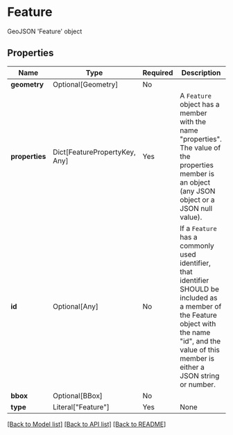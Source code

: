 # Feature

GeoJSON 'Feature' object

## Properties
| Name | Type | Required | Description |
| ------------ | ------------- | ------------- | ------------- |
**geometry** | Optional[Geometry] | No |  |
**properties** | Dict[FeaturePropertyKey, Any] | Yes | A `Feature` object has a member with the name "properties".  The value of the properties member is an object (any JSON object or a JSON null value).  |
**id** | Optional[Any] | No | If a `Feature` has a commonly used identifier, that identifier SHOULD be included as a member of the Feature object with the name "id", and the value of this member is either a JSON string or number.  |
**bbox** | Optional[BBox] | No |  |
**type** | Literal["Feature"] | Yes | None |


[[Back to Model list]](../../../../README.md#models-v1-link) [[Back to API list]](../../../../README.md#apis-v1-link) [[Back to README]](../../../../README.md)
